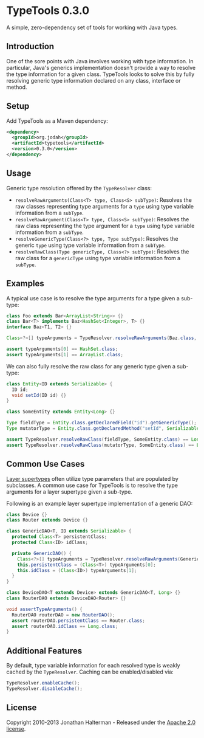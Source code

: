 # TypeTools 0.3.0

A simple, zero-dependency set of tools for working with Java types.

## Introduction

One of the sore points with Java involves working with type information. In particular, Java's generics implementation doesn't provide a way to resolve the type information for a given class. TypeTools looks to solve this by fully resolving generic type information declared on any class, interface or method.

## Setup

Add TypeTools as a Maven dependency:

```xml
<dependency>
  <groupId>org.jodah</groupId>
  <artifactId>typetools</artifactId>
  <version>0.3.0</version>
</dependency>
```

## Usage

Generic type resolution offered by the `TypeResolver` class:

* `resolveRawArguments(Class<T> type, Class<S> subType)`: Resolves the raw classes representing type arguments for a `type` using type variable information from a `subType`.
* `resolveRawArgument(Class<T> type, Class<S> subType)`: Resolves the raw class representing the type argument for a `type` using type variable information from a `subType`.
* `resolveGenericType(Class<?> type, Type subType)`: Resolves the generic `type` using type variable information from a `subType`.
* `resolveRawClass(Type genericType, Class<?> subType)`: Resolves the raw class for a `genericType` using type variable information from a `subType`. 

## Examples

A typical use case is to resolve the type arguments for a type given a sub-type:

```java
class Foo extends Bar<ArrayList<String>> {}
class Bar<T> implements Baz<HashSet<Integer>, T> {}
interface Baz<T1, T2> {}

Class<?>[] typeArguments = TypeResolver.resolveRawArguments(Baz.class, Foo.class);

assert typeArguments[0] == HashSet.class;
assert typeArguments[1] == ArrayList.class;
```

We can also fully resolve the raw class for any generic type given a sub-type:

```java
class Entity<ID extends Serializable> {
  ID id;
  void setId(ID id) {}
}

class SomeEntity extends Entity<Long> {}

Type fieldType = Entity.class.getDeclaredField("id").getGenericType();
Type mutatorType = Entity.class.getDeclaredMethod("setId", Serializable.class).getGenericParameterTypes()[0];

assert TypeResolver.resolveRawClass(fieldType, SomeEntity.class) == Long.class;
assert TypeResolver.resolveRawClass(mutatorType, SomeEntity.class) == Long.class;
```

## Common Use Cases

[Layer supertypes](http://martinfowler.com/eaaCatalog/layerSupertype.html) often utilize type parameters that are populated by subclasses. A common use case for TypeTools is to resolve the type arguments for a layer supertype given a sub-type. 

Following is an example layer supertype implementation of a generic DAO:

```java
class Device {}
class Router extends Device {}

class GenericDAO<T, ID extends Serializable> {
  protected Class<T> persistentClass;
  protected Class<ID> idClass;

  private GenericDAO() {
    Class<?>[] typeArguments = TypeResolver.resolveRawArguments(GenericDAO.class, getClass());
    this.persistentClass = (Class<T>) typeArguments[0];
    this.idClass = (Class<ID>) typeArguments[1];
  }
}

class DeviceDAO<T extends Device> extends GenericDAO<T, Long> {}
class RouterDAO extends DeviceDAO<Router> {}

void assertTypeArguments() {
  RouterDAO routerDAO = new RouterDAO();
  assert routerDAO.persistentClass == Router.class;
  assert routerDAO.idClass == Long.class;
}
```

## Additional Features

By default, type variable information for each resolved type is weakly cached by the `TypeResolver`. Caching can be enabled/disabled via:

```java
TypeResolver.enableCache();
TypeResolver.disableCache();
```

## License

Copyright 2010-2013 Jonathan Halterman - Released under the [Apache 2.0 license](http://www.apache.org/licenses/LICENSE-2.0.html).